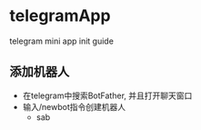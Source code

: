 # telegramApp
telegram mini app init guide


## 添加机器人

- 在telegram中搜索BotFather, 并且打开聊天窗口
- 输入/newbot指令创建机器人
	- sab